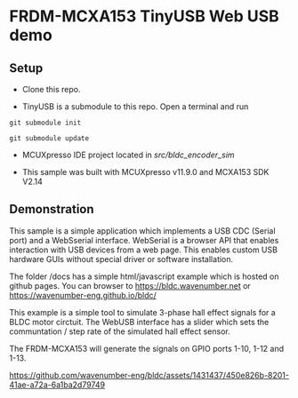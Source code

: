 # FRDM-MCXA153 TinyUSB Web USB demo

## Setup

- Clone this repo.
  
- TinyUSB is a submodule to this repo. Open a terminal and run

`git submodule init`

`git submodule update`


- MCUXpresso IDE project located in *src/bldc_encoder_sim*
  
- This sample was built with MCUXpresso v11.9.0 and MCXA153 SDK V2.14

## Demonstration

This sample is a simple application which implements a USB CDC (Serial port) and a WebSserial interface. WebSerial is a browser API that enables interaction with USB devices from a web page.  This enables custom USB hardware GUIs without special driver or software installation.

The folder /docs has a simple html/javascript example which is hosted on github pages. You can browser to https://bldc.wavenumber.net or https://wavenumber-eng.github.io/bldc/

This example is a simple tool to simulate 3-phase hall effect signals for a BLDC motor circtuit.  The WebUSB interface has a slider which sets the communtation / step rate of the simulated hall effect sensor.

The FRDM-MCXA153 will generate the signals on GPIO ports 1-10, 1-12 and 1-13.



https://github.com/wavenumber-eng/bldc/assets/1431437/450e826b-8201-41ae-a72a-6a1ba2d79749

